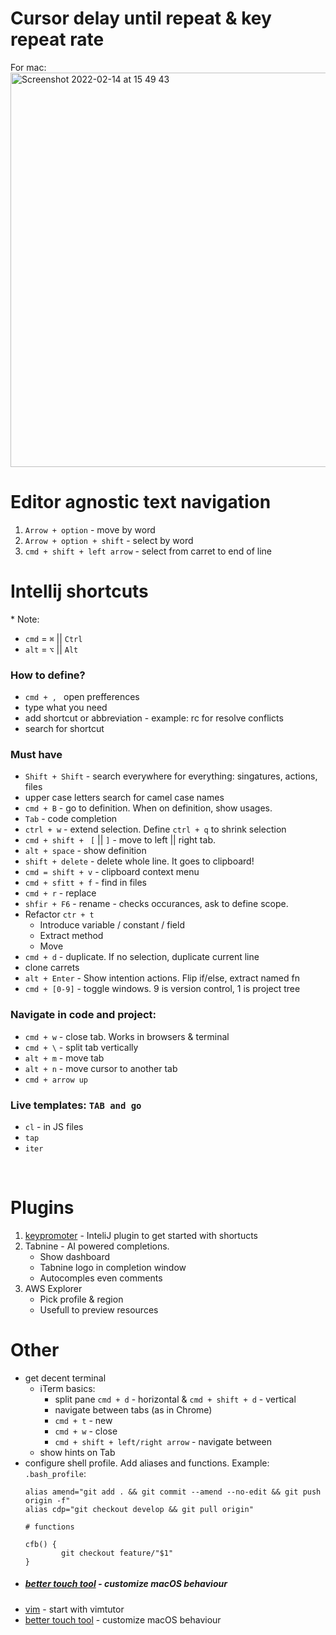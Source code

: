 # Cursor delay until repeat & key repeat rate
For mac: 
<br>
<img width="631" alt="Screenshot 2022-02-14 at 15 49 43" src="https://user-images.githubusercontent.com/23079981/153886500-3e54ce5f-9d1c-4454-9bab-e1f8855fcb6f.png">


# Editor agnostic text navigation

1. `Arrow + option` - move by word
2. `Arrow + option + shift` - select by word
3. `cmd + shift + left arrow` - select from carret to end of line

# Intellij shortcuts

\* Note: 

- `cmd` = `⌘` || `Ctrl` 
- `alt` = `⌥` || `Alt`


### How to define?
- `cmd + , ` open prefferences
- type what you need
- add shortcut or abbreviation - example: rc for resolve conflicts
- search for shortcut


### Must have
- `Shift + Shift` - search everywhere for everything: singatures, actions, files
 - upper case letters search for camel case names
- `cmd + B` - go to definition. When on definition, show usages.
- `Tab` - code completion
- `ctrl + w` - extend selection. Define `ctrl + q` to shrink selection
- `cmd + shift + ` `[` || `]` - move to left || right tab. 
- `alt + space` - show definition 
- `shift + delete` - delete whole line. It goes to clipboard!
- `cmd = shift + v` - clipboard context menu
- `cmd + sfitt + f` - find in files 
- `cmd + r` - replace
- `shfir + F6` - rename - checks occurances, ask to define scope.
- Refactor `ctr + t`
  - Introduce variable / constant / field
  - Extract method
  - Move
- `cmd + d` - duplicate. If no selection, duplicate current line
- clone carrets
- `alt + Enter` - Show intention actions. Flip if/else, extract named fn
- `cmd + [0-9]` - toggle windows. 9 is version control, 1 is project tree

### Navigate in code and project: 
 - `cmd + w` - close tab. Works in browsers & terminal 
 - `cmd + \` - split tab vertically
 - `alt + m` - move tab
 - `alt + n` - move cursor to another tab
 - `cmd + arrow up` 
 


### Live templates: `TAB and go`
- `cl` - in JS files
- `tap`
- `iter`

<br/>

# Plugins
1. [keypromoter](https://plugins.jetbrains.com/plugin/9792-key-promoter-x) - InteliJ plugin to get started with shortucts
2. Tabnine - AI powered completions. 
   - Show dashboard
   - Tabnine logo in completion window
   - Autocomples even comments
3. AWS Explorer
   - Pick profile & region
   - Usefull to preview resources

# Other
- get decent terminal
  - iTerm basics: 
    - split pane `cmd + d` - horizontal & `cmd + shift + d` - vertical
    - navigate between tabs (as in Chrome) 
    - `cmd + t` - new
    - `cmd + w` - close 
    - `cmd + shift + left/right arrow` - navigate between
  - show hints on Tab
- configure shell profile. Add aliases and functions. Example:
    `.bash_profile`:
    ```
    alias amend="git add . && git commit --amend --no-edit && git push origin -f"
    alias cdp="git checkout develop && git pull origin"
    
    # functions
    
    cfb() {
            git checkout feature/"$1"
    }
    ```
- ##### [better touch tool](https://folivora.ai/) - customize macOS behaviour 
- [vim](https://www.vim.org/) - start with vimtutor
- [better touch tool](https://folivora.ai/) - customize macOS behaviour 


